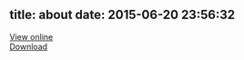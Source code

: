 title: about
date: 2015-06-20 23:56:32
---
[View online](http://xjliao.qiniudn.com/xjliao-resume.html)  
[Download](http://xjliao.qiniudn.com/xjliao-resume.pdf)
